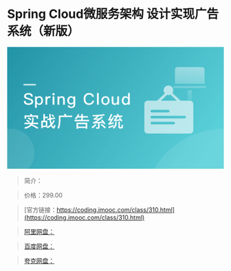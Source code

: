 # Spring Cloud微服务架构 设计实现广告系统（新版）

![img](../../assets/5fd18c6d09e3f1f805400304.png)

> 简介：

> 价格：299.00

> [官方链接：https://coding.imooc.com/class/310.html](https://coding.imooc.com/class/310.html)

> [阿里网盘：]()

> [百度网盘：]()

> [夸克网盘：]()

